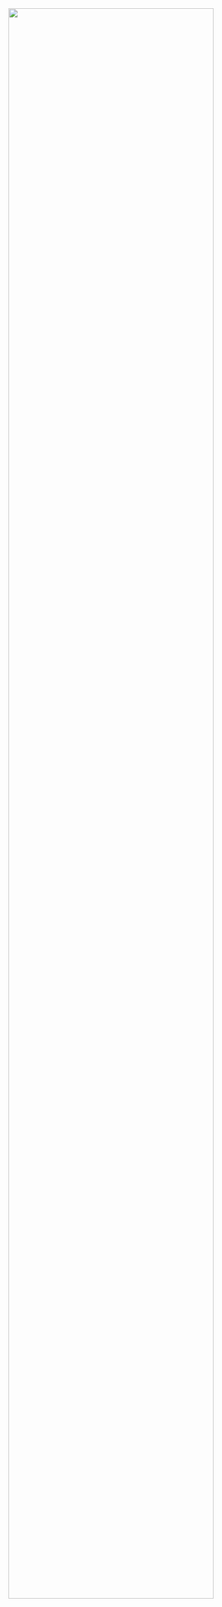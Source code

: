 <div align="center">
<div> <img src="https://readme-typing-svg.demolab.com?font=Fira+Code&size=20&duration=2800&pause=2000&color=a83232&left=true&vCenter=true&width=940&lines=Hey%2C+What+You+Search+Here+Idiot" alt="" width="90%" align-tems="center"/> </div>
</div>